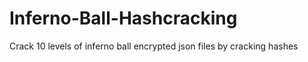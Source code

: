 # Inferno-Ball-Hashcracking
Crack 10 levels of inferno ball encrypted json files by cracking hashes
